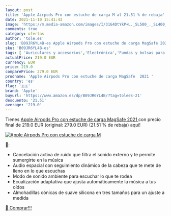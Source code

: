 ```yaml
---
layout: post
title: 'Apple Airpods Pro con estuche de carga M al 21.51 % de rebaja'
date: 2021-11-10 15:41:43
image: 'https://m.media-amazon.com/images/I/31G4DtYkP+L._SL500_._SL400_.jpg'
comments: true
category: ofertas
author: 'tole.es'
slug: 'B09JR6YL4B-es Apple Airpods Pro con estuche de carga MagSafe 2021'
sku: 'B09JR6YL4B-es'
tags: [ 'Auriculares y accesorios','Electrónica','Fundas y bolsas para auriculares','apple', ]
actualPrice: 219.0 EUR
currency: EUR
price: 219.0
comparePrice: 279.0 EUR
prodname: 'Apple Airpods Pro con estuche de carga MagSafe  2021 '
country: 'es'
flag: '🇪🇸'
brand: 'Apple'
buyurl: 'https://www.amazon.es/dp/B09JR6YL4B/?tag=tolees-21'
descuento: '21.51'
average: '219.0'
---
```


Tienes [Apple Airpods Pro con estuche de carga MagSafe  2021 ](https://www.amazon.es/dp/B09JR6YL4B/?tag=tolees-21) con precio final de  219.0 EUR (original: 279.0 EUR) (21.51 %  de rebaja) aqui!

[![Apple Airpods Pro con estuche de carga M](https://m.media-amazon.com/images/I/31G4DtYkP+L._SL500_._SL400_.jpg)](https://www.amazon.es/dp/B09JR6YL4B/?tag=tolees-21)

🔎:

- Cancelación activa de ruido que filtra el sonido externo y te permite sumergirte en la música
- Audio espacial con seguimiento dinámico de la cabeza que te mete de lleno en lo que escuchas
- Modo de sonido ambiente para escuchar lo que te rodea
- Ecualización adaptativa que ajusta automáticamente la música a tus oídos
- Almohadillas cónicas de suave silicona en tres tamaños para un ajuste a medida

[🛒 Comprar!!!](https://www.amazon.es/dp/B09JR6YL4B/?tag=tolees-21)
